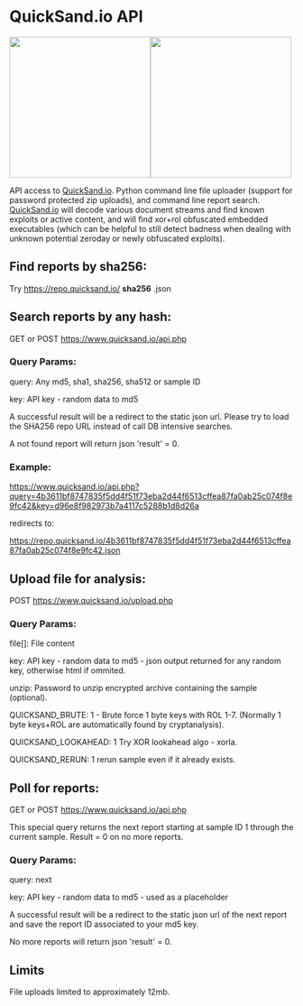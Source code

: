 # QuickSand.io API
<img src="https://quicksand.io/images/Quicksand/Icon_Colour/Quicksand-Icon-Colour.png" height="250"><img src="https://quicksand.io/images/quicksand.png" height="250">

API access to <a href=https://quicksand.io>QuickSand.io</a>. Python command line file uploader (support for password protected zip uploads), and command line report search. <a href=https://quicksand.io>QuickSand.io</a> will decode various document streams and find known exploits or active content, and will find xor+rol obfuscated embedded executables (which can be helpful to still detect badness when dealing with unknown potential zeroday or newly obfuscated exploits).

Find reports by sha256:
-----------------------

Try https://repo.quicksand.io/ **sha256** .json

Search reports by any hash:
---------------------------

GET or POST https://www.quicksand.io/api.php

### Query Params:

query: Any md5, sha1, sha256, sha512 or sample ID

key: API key - random data to md5

A successful result will be a redirect to the static json url. Please try to load the SHA256 repo URL instead of call DB intensive searches.

A not found report will return json 'result' = 0.

### Example:

https://www.quicksand.io/api.php?query=4b3611bf8747835f5dd4f51f73eba2d44f6513cffea87fa0ab25c074f8e9fc42&key=d96e8f982973b7a4117c5288b1d8d26a

redirects to: 

https://repo.quicksand.io/4b3611bf8747835f5dd4f51f73eba2d44f6513cffea87fa0ab25c074f8e9fc42.json


Upload file for analysis:
-------------------------
POST https://www.quicksand.io/upload.php

### Query Params:

file[]: File content

key: API key - random data to md5 - json output returned for any random key, otherwise html if ommited.

unzip: Password to unzip encrypted archive containing the sample (optional).

QUICKSAND_BRUTE: 1 - Brute force 1 byte keys with ROL 1-7. (Normally 1 byte keys+ROL are automatically found by cryptanalysis).

QUICKSAND_LOOKAHEAD: 1 Try XOR lookahead algo - xorla.

QUICKSAND_RERUN: 1 rerun sample even if it already exists.

Poll for reports:
-----------------

GET or POST https://www.quicksand.io/api.php

This special query returns the next report starting at sample ID 1 through the current sample. Result = 0 on no more reports.

### Query Params:

query: next

key: API key - random data to md5 - used as a placeholder

A successful result will be a redirect to the static json url of the next report and save the report ID associated to your md5 key.

No more reports will return json 'result' = 0.


Limits
------

File uploads limited to approximately 12mb.


